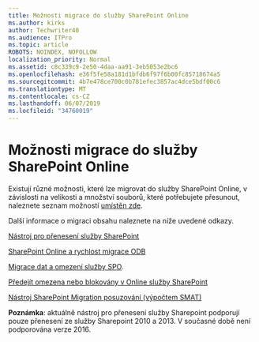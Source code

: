 ```yaml
---
title: Možnosti migrace do služby SharePoint Online
ms.author: kirks
author: Techwriter40
ms.audience: ITPro
ms.topic: article
ROBOTS: NOINDEX, NOFOLLOW
localization_priority: Normal
ms.assetid: c8c339c9-2e50-4daa-aa91-3eb5053e2bc6
ms.openlocfilehash: e36f5fe58a181d1bfdb6f97f6b00fc85718674a5
ms.sourcegitcommit: 4b7e478ce700c0b781efec3857ac4dce5bdf00c6
ms.translationtype: MT
ms.contentlocale: cs-CZ
ms.lasthandoff: 06/07/2019
ms.locfileid: "34760019"
---
```

# <a name="migrate-options-to-sharepoint-online"></a>Možnosti migrace do služby SharePoint Online

Existují různé možnosti, které lze migrovat do služby SharePoint Online, v závislosti na velikosti a množství souborů, které potřebujete přesunout, naleznete seznam možností [umístěn zde](https://docs.microsoft.com/sharepointmigration/migrate-to-sharepoint-online).

Další informace o migraci obsahu naleznete na níže uvedené odkazy.

[Nástroj pro přenesení služby SharePoint](https://docs.microsoft.com/sharepointmigration/introducing-the-sharepoint-migration-tool)

[SharePoint Online a rychlost migrace ODB](https://docs.microsoft.com/sharepointmigration/sharepoint-online-and-onedrive-migration-speed)

[Migrace dat a omezení služby SPO](https://blogs.technet.microsoft.com/sposupport/2017/08/12/data-migration-and-spo-service-throttling/).


[Předejít omezena nebo blokovány v Online služby SharePoint](https://docs.microsoft.com/sharepoint/dev/general-development/how-to-avoid-getting-throttled-or-blocked-in-sharepoint-online)

[Nástroj SharePoint Migration posuzování (výpočtem SMAT)](https://www.microsoft.com/download/details.aspx?id=53598&amp;751be11f-ede8-5a0c-058c-2ee190a24fa6=True)

**Poznámka**: aktuálně nástroj pro přenesení služby Sharepoint podporují pouze přenesení ze služby Sharepoint 2010 a 2013. V současné době není podporována verze 2016.
